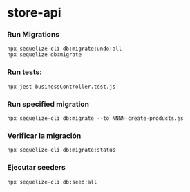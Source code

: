 # store-api


### Run Migrations

```
npx sequelize-cli db:migrate:undo:all
npx sequelize db:migrate
```

### Run tests:

```
npx jest businessController.test.js
```

### Run specified migration
```
npx sequelize-cli db:migrate --to NNNN-create-products.js
```

### Verificar la migración

```
npx sequelize-cli db:migrate:status
```

### Ejecutar seeders

```
npx sequelize-cli db:seed:all
```


